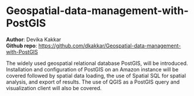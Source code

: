 # Geospatial-data-management-with-PostGIS

**Author**: Devika Kakkar  
**Github repo**: https://github.com/dkakkar/Geospatial-data-management-with-PostGIS  

The widely used geospatial relational database PostGIS, will be introduced.  Installation and configuration of PostGIS on an Amazon instance will be covered followed by spatial data loading, the use of Spatial SQL for spatial analysis, and export of results. The use of QGIS as a PostGIS query and visualization client will also be covered.
